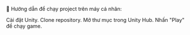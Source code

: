 🚀 Hướng dẫn để chạy project trên máy cá nhân:

Cài đặt Unity.
Clone repository.
Mở thư mục trong Unity Hub.
Nhấn "Play" để chạy game.
